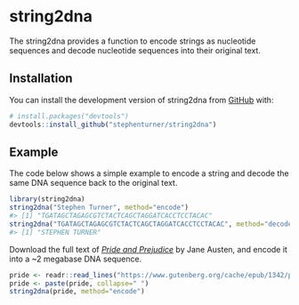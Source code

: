 
<!-- README.md is generated from README.Rmd. Please edit that file -->

# string2dna

<!-- badges: start -->
<!-- badges: end -->

The string2dna provides a function to encode strings as nucleotide
sequences and decode nucleotide sequences into their original text.

## Installation

You can install the development version of string2dna from
[GitHub](https://github.com/) with:

``` r
# install.packages("devtools")
devtools::install_github("stephenturner/string2dna")
```

## Example

The code below shows a simple example to encode a string and decode the
same DNA sequence back to the original text.

``` r
library(string2dna)
string2dna("Stephen Turner", method="encode")
#> [1] "TGATAGCTAGAGCGTCTACTCAGCTAGGATCACCTCCTACAC"
string2dna("TGATAGCTAGAGCGTCTACTCAGCTAGGATCACCTCCTACAC", method="decode")
#> [1] "STEPHEN TURNER"
```

Download the full text of [*Pride and
Prejudice*](https://www.gutenberg.org/ebooks/1342) by Jane Austen, and
encode it into a \~2 megabase DNA sequence.

``` r
pride <- readr::read_lines("https://www.gutenberg.org/cache/epub/1342/pg1342.txt")
pride <- paste(pride, collapse=" ")
string2dna(pride, method="encode")
```
